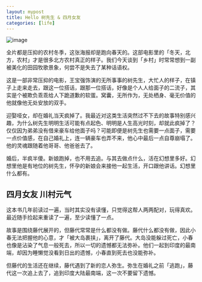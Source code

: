 ```yaml
---
layout: mypost
title: Hello 树先生 & 四月女友
categories: [life]
---
```


<img src="../../posts/2022-library/tree.jpg" alt="image" style="zoom:100%;" />

全片都是压抑的农村冬季，这张海报却是跑向春天的。这部电影里的「冬天，北方，农村」才是很多北方农村真正的样子。我们今天谈到「乡村」时常常想到一副被美化的田园牧歌景象，何尝不是失去了某种话语权。

这是一部非常压抑的电影，王宝强饰演的无所事事的树先生，大忙人的样子，在镇子上走来走去，跟这一位搭话，跟那一位搭话，好像是个人人给面子的二流子，其实是个被欺负乖乖给人下跪道歉的软蛋。窝囊，无所作为，无处栖身、毫无价值的他就像他无处安放的双手。

迎娶哑女，却在婚礼当天疯掉了。我最近对这类生活突然过不下去的故事特别感兴趣，为什么树先生明明生活可能有点起色、明明是人生高光时刻，却就此疯掉了？仅仅因为弟弟没有借来豪车给他面子吗？可能即便是树先生也需要一点面子，需要一点价值感，在自己婚礼上，连一辆豪车也弄不来，他心中最后一点自尊崩塌了。他的灵魂跟随着他哥哥、他爸爸去了。

婚后，半疯半傻。新娘跑掉，也不用去追。与其去做点什么，活在幻想里多好。幻想里他是有地位的树先生，怀孕的新娘会来接他一起生活，开口跟他讲话。幻想里什么都有。

## 四月女友 川村元气

这本书几年前读过一遍，当时其实没有读懂，只觉得这帮人两两配对，玩得真欢。最近随手捡起来重读了一遍，至少读懂了一点。

故事是围绕藤代展开的，但藤代常常是什么都没有做。藤代什么都没有做，因此小春无法把握他的心意，才「被大岛裹挟」，离开了藤代。大岛没能躲过死亡，小春也像是沾染了气息一般死去，所以一切的遗憾都无法弥补。他们一起到印度的最南端，却因为睡懒觉没看到日出的遗憾，小春直到死去也没能弥补。

但藤代的生活还在继续，藤代遇到了新的恋人弥生。弥生在婚礼之前「逃跑」，藤代这一次追上去了，追到印度大陆最南端，这一次不要留下遗憾。
